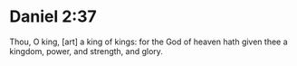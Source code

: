 # Daniel 2:37

Thou, O king, [art] a king of kings: for the God of heaven hath given thee a kingdom, power, and strength, and glory.